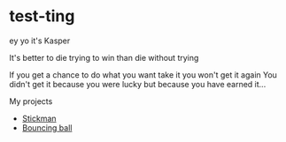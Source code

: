 # test-ting



ey yo it's Kasper

It's better to die trying to win than die without trying

If you get a chance to do what you want take it you won't get it again
You didn't get it because you were lucky but because you have earned it...




My projects

- [Stickman](stickman/)
- [Bouncing ball](bouncingball/)
 
 

